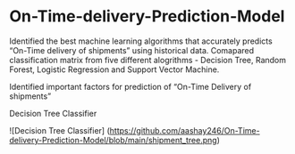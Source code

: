 # On-Time-delivery-Prediction-Model

Identified the best machine learning algorithms that accurately predicts “On-Time delivery of shipments” using historical data. 
Comapared classification matrix from five different alogrithms - Decision Tree, Random Forest, Logistic Regression and Support Vector Machine.

Identified important factors for prediction of “On-Time Delivery of shipments”

Decision Tree Classifier 

![Decision Tree Classifier] (https://github.com/aashay246/On-Time-delivery-Prediction-Model/blob/main/shipment_tree.png)
